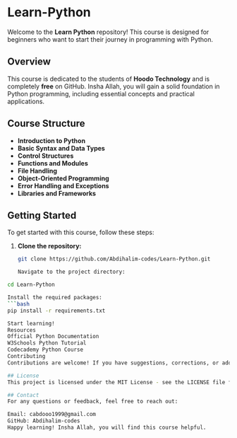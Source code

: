# Learn-Python

Welcome to the **Learn Python** repository! This course is designed for beginners who want to start their journey in programming with Python. 

## Overview

This course is dedicated to the students of **Hoodo Technology** and is completely **free** on GitHub. Insha Allah, you will gain a solid foundation in Python programming, including essential concepts and practical applications.

## Course Structure

- **Introduction to Python**
- **Basic Syntax and Data Types**
- **Control Structures**
- **Functions and Modules**
- **File Handling**
- **Object-Oriented Programming**
- **Error Handling and Exceptions**
- **Libraries and Frameworks**

## Getting Started

To get started with this course, follow these steps:

1. **Clone the repository:**
   ```bash
   git clone https://github.com/Abdihalim-codes/Learn-Python.git

   Navigate to the project directory:
```bash
cd Learn-Python

Install the required packages:
```bash
pip install -r requirements.txt

Start learning!
Resources
Official Python Documentation
W3Schools Python Tutorial
Codecademy Python Course
Contributing
Contributions are welcome! If you have suggestions, corrections, or additional resources, please feel free to open an issue or submit a pull request.

## License
This project is licensed under the MIT License - see the LICENSE file for details.

## Contact
For any questions or feedback, feel free to reach out:

Email: cabdooo1999@gmail.com
GitHub: Abdihalim-codes
Happy learning! Insha Allah, you will find this course helpful.
